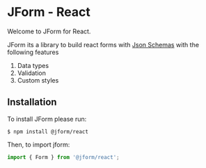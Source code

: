 # JForm - React

Welcome to JForm for React.

JForm its a library to build react forms with [Json Schemas](http://json-schema.org/) with the following features

1. Data types
2. Validation
3. Custom styles

## Installation

To install JForm please run:

```shell
$ npm install @jform/react
```

Then, to import jform:

```javascript
import { Form } from '@jform/react';
```
